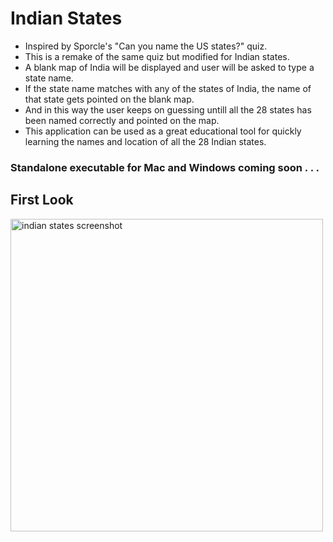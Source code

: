 # Indian States
* Inspired by Sporcle's "Can you name the US states?" quiz.
* This is a remake of the same quiz but modified for Indian states.
* A blank map of India will be displayed and user will be asked to type a state name.
* If the state name matches with any of the states of India, the name of that state gets pointed on the blank map.
* And in this way the user keeps on guessing untill all the 28 states has been named correctly and pointed on the map.
* This application can be used as a great educational tool for quickly learning the names and location of all the 28 Indian states.

### Standalone executable for Mac and Windows coming soon . . .

## First Look
<img src="https://i.imgur.com/S8gV0GC.png" width=500 alt="indian states screenshot">
